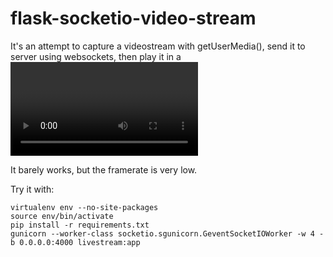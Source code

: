 flask-socketio-video-stream
===========================

It's an attempt to capture a videostream with getUserMedia(), send it to server using websockets, then play it in a <video> control.

It barely works, but the framerate is very low.

Try it with:
```
virtualenv env --no-site-packages
source env/bin/activate
pip install -r requirements.txt
gunicorn --worker-class socketio.sgunicorn.GeventSocketIOWorker -w 4 -b 0.0.0.0:4000 livestream:app
```